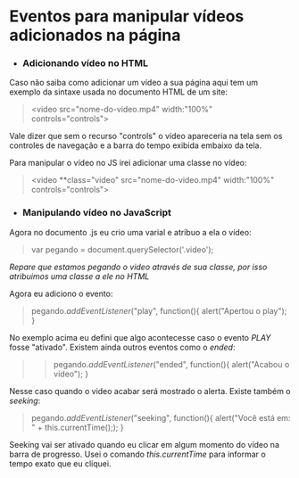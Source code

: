 # Eventos para manipular vídeos adicionados na página

- ### Adicionando vídeo no HTML

Caso não saiba como adicionar um vídeo a sua página aqui tem um exemplo da sintaxe usada no documento HTML de um site:

> <video src="nome-do-video.mp4"  width:"100%" controls="controls"> </video>

Vale dizer que sem o recurso "controls" o vídeo apareceria na tela sem os controles de navegação e a barra do tempo exibida embaixo da tela.

Para manipular o vídeo no JS irei adicionar uma classe no vídeo:

> <video **class="video" src="nome-do-video.mp4"  width:"100%" controls="controls"> </video>

- ### Manipulando vídeo no JavaScript

Agora no documento .js eu crio uma varial e atribuo a ela o vídeo:

> var pegando = document.querySelector('.video');

*Repare que estamos pegando o video através de sua classe, por isso atribuimos uma classe a ele no HTML*

Agora eu adiciono o evento:

> pegando.*addEventListener*("play", function(){
>   alert("Apertou o play");
> }

No exemplo acima eu defini que algo acontecesse caso o evento *PLAY* fosse "ativado". Existem ainda outros eventos como o *ended*:

> > pegando.*addEventListener*("ended", function(){
>   alert("Acabou o vídeo");
> }

Nesse caso quando o video acabar será mostrado o alerta. Existe também o *seeking*:

> pegando.*addEventListener*("seeking", function(){
>   alert("Você está em: " +  this.currentTime(););
> }

Seeking vai ser ativado quando eu clicar em algum momento do vídeo na barra de progresso. Usei o comando *this.currentTime* para informar o tempo exato que eu cliquei.

